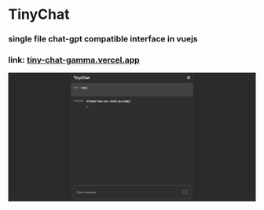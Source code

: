 # TinyChat
### single file chat-gpt compatible interface in vuejs
### link: [tiny-chat-gamma.vercel.app](https://tiny-chat-gamma.vercel.app/)
![Preview](screenshot.png)
